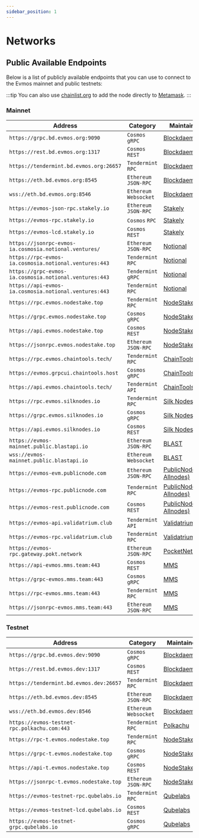 ```yaml
---
sidebar_position: 1
---
```


# Networks

## Public Available Endpoints

Below is a list of publicly available endpoints that you can use to connect to the Evmos mainnet and
public testnets:

:::tip
You can also use [chainlist.org](https://chainlist.org/) to add the node directly to [Metamask](/use/wallet/metamask#automatic-import).
:::

### Mainnet

| Address                                       | Category               | Maintainer                              |
| --------------------------------------------- | ---------------------- | --------------------------------------- |
| `https://grpc.bd.evmos.org:9090`              | `Cosmos` `gRPC`        | [Blockdaemon](https://blockdaemon.com/) |
| `https://rest.bd.evmos.org:1317`              | `Cosmos` `REST`        | [Blockdaemon](https://blockdaemon.com/) |
| `https://tendermint.bd.evmos.org:26657`       | `Tendermint` `RPC`     | [Blockdaemon](https://blockdaemon.com/) |
| `https://eth.bd.evmos.org:8545`               | `Ethereum` `JSON-RPC`  | [Blockdaemon](https://blockdaemon.com/) |
| `wss://eth.bd.evmos.org:8546`                 | `Ethereum` `Websocket` | [Blockdaemon](https://blockdaemon.com/) |
| `https://evmos-json-rpc.stakely.io`           | `Ethereum` `JSON-RPC`  | [Stakely](https://stakely.io/)          |
| `https://evmos-rpc.stakely.io`                | `Cosmos` `RPC`         | [Stakely](https://stakely.io/)          |
| `https://evmos-lcd.stakely.io`                | `Cosmos` `REST`        | [Stakely](https://stakely.io/)          |
| `https://jsonrpc-evmos-ia.cosmosia.notional.ventures/` | `Ethereum` `JSON-RPC`  | [Notional](https://notional.ventures/)  |
| `https://rpc-evmos-ia.cosmosia.notional.ventures:443`  | `Tendermint` `RPC`     | [Notional](https://notional.ventures/)  |
| `https://grpc-evmos-ia.cosmosia.notional.ventures:443` | `Tendermint` `gRPC`    | [Notional](https://notional.ventures/)  |
| `https://api-evmos-ia.cosmosia.notional.ventures:443`  | `Tendermint` `RPC`     | [Notional](https://notional.ventures/)  |
| `https://rpc.evmos.nodestake.top`             | `Tendermint` `RPC`     | [NodeStake](https://nodestake.top/)     |
| `https://grpc.evmos.nodestake.top`            | `Cosmos` `gRPC`        | [NodeStake](https://nodestake.top/)     |
| `https://api.evmos.nodestake.top`             | `Cosmos` `REST`        | [NodeStake](https://nodestake.top/)     |
| `https://jsonrpc.evmos.nodestake.top`         | `Ethereum` `JSON-RPC`  | [NodeStake](https://nodestake.top/)     |
| `https://rpc.evmos.chaintools.tech/`          | `Tendermint` `RPC`     | [ChainTools](https://chaintools.tech/)  |
| `https://evmos.grpcui.chaintools.host`        | `Cosmos` `gRPC`        | [ChainTools](https://chaintools.tech/)  |
| `https://api.evmos.chaintools.tech/`          | `Tendermint` `API`     | [ChainTools](https://chaintools.tech/)  |
| `https://rpc.evmos.silknodes.io`              | `Tendermint` `RPC`     | [Silk Nodes](https://silknodes.io/)     |
| `https://grpc.evmos.silknodes.io`             | `Cosmos` `gRPC`        | [Silk Nodes](https://silknodes.io/)     |
| `https://api.evmos.silknodes.io`              | `Cosmos` `REST`        | [Silk Nodes](https://silknodes.io/)     |
| `https://evmos-mainnet.public.blastapi.io`    | `Ethereum` `JSON-RPC`  | [BLAST](https://blastapi.io/)           |
| `wss://evmos-mainnet.public.blastapi.io`      | `Ethereum` `Websocket` | [BLAST](https://blastapi.io/)           |
| `https://evmos-evm.publicnode.com`            | `Ethereum` `JSON-RPC`  | [PublicNode (by Allnodes)](https://evmos.publicnode.com/) |
| `https://evmos-rpc.publicnode.com`            | `Tendermint` `RPC`     | [PublicNode (by Allnodes)](https://evmos.publicnode.com/) |
| `https://evmos-rest.publicnode.com`           | `Cosmos` `REST`        | [PublicNode (by Allnodes)](https://evmos.publicnode.com/) |
| `https://evmos-api.validatrium.club`           | `Tendermint` `API`        | [Validatrium](https://validatrium.com/) |
| `https://evmos-rpc.validatrium.club`           | `Tendermint` `RPC`        | [Validatrium](https://validatrium.com/) |
| `https://evmos-rpc.gateway.pokt.network`      | `Ethereum` `JSON-RPC`  | [PocketNetwork](https://www.pokt.network/)  |
| `https://api-evmos.mms.team:443`              | `Cosmos` `REST`        | [MMS](https://mms.team/) |
| `https://grpc-evmos.mms.team:443`             | `Cosmos` `gRPC`        | [MMS](https://mms.team/) |
| `https://rpc-evmos.mms.team:443`              | `Tendermint` `RPC`     | [MMS](https://mms.team/) |
| `https://jsonrpc-evmos.mms.team:443`          | `Ethereum` `JSON-RPC`  | [MMS](https://mms.team/) |

### Testnet

| Address                                      | Category               | Maintainer                              |
| -------------------------------------------- | ---------------------- | --------------------------------------- |
| `https://grpc.bd.evmos.dev:9090`             | `Cosmos` `gRPC`        | [Blockdaemon](https://blockdaemon.com/) |
| `https://rest.bd.evmos.dev:1317`             | `Cosmos` `REST`        | [Blockdaemon](https://blockdaemon.com/) |
| `https://tendermint.bd.evmos.dev:26657`      | `Tendermint` `RPC`     | [Blockdaemon](https://blockdaemon.com/) |
| `https://eth.bd.evmos.dev:8545`              | `Ethereum` `JSON-RPC`  | [Blockdaemon](https://blockdaemon.com/) |
| `wss://eth.bd.evmos.dev:8546`                | `Ethereum` `Websocket` | [Blockdaemon](https://blockdaemon.com/) |
| `https://evmos-testnet-rpc.polkachu.com:443` | `Tendermint` `RPC`     | [Polkachu](https://polkachu.com)        |
| `https://rpc-t.evmos.nodestake.top`          | `Tendermint` `RPC`     | [NodeStake](https://nodestake.top/)     |
| `https://grpc-t.evmos.nodestake.top`         | `Cosmos` `gRPC`        | [NodeStake](https://nodestake.top/)     |
| `https://api-t.evmos.nodestake.top`          | `Cosmos` `REST`        | [NodeStake](https://nodestake.top/)     |
| `https://jsonrpc-t.evmos.nodestake.top`      | `Ethereum` `JSON-RPC`  | [NodeStake](https://nodestake.top/)     |
| `https://evmos-testnet-rpc.qubelabs.io`      | `Tendermint` `RPC`     | [Qubelabs](https://qubelabs.io/)        |
| `https://evmos-testnet-lcd.qubelabs.io`      | `Cosmos` `REST`        | [Qubelabs](https://qubelabs.io/)        |
| `https://evmos-testnet-grpc.qubelabs.io`     | `Cosmos` `gRPC`        | [Qubelabs](https://qubelabs.io/)        |